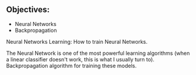 ## Objectives:
 - Neural Networks
 - Backpropagation

Neural Networks Learning:
How to train Neural Networks. 

The Neural Network is one of the most powerful learning algorithms (when a linear classifier doesn't work, this is what I usually turn to).
Backpropagation algorithm for training these models. 
